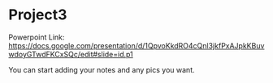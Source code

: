 # Project3

Powerpoint Link:
https://docs.google.com/presentation/d/1QpvoKkdRO4cQnl3jkfPxAJpkKBuvwdoyGTwdFKCxSQc/edit#slide=id.p1

You can start adding your notes and any pics you want. 